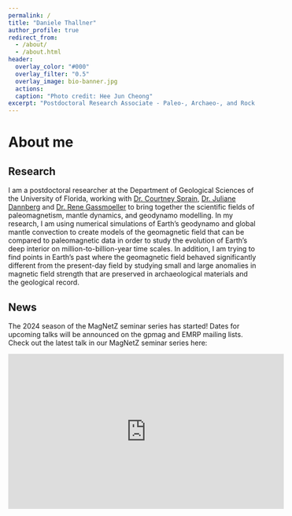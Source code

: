 ```yaml
---
permalink: /
title: "Daniele Thallner"
author_profile: true
redirect_from: 
  - /about/
  - /about.html
header:
  overlay_color: "#000"
  overlay_filter: "0.5"
  overlay_image: bio-banner.jpg
  actions:
  caption: "Photo credit: Hee Jun Cheong"
excerpt: "Postdoctoral Research Associate - Paleo-, Archaeo-, and Rock magnetism<br>University of Florida"
---
```



About me
======

Research
------
I am a postdoctoral researcher at the Department of Geological Sciences of the University of Florida, working with [Dr. Courtney Sprain](https://sites.google.com/site/courtneyjsprain/), [Dr. Juliane Dannberg](https://jdannberg.github.io/) and [Dr. Rene Gassmoeller](https://gassmoeller.github.io/) to bring together the scientific fields of paleomagnetism, mantle dynamics, and geodynamo modelling. In my research, I am using numerical simulations of Earth’s geodynamo and global mantle convection to create models of the geomagnetic field that can be compared to paleomagnetic data in order to study the evolution of Earth’s deep interior on million-to-billion-year time scales. In addition, I am trying to find points in Earth’s past where the geomagnetic field behaved significantly different from the present-day field by studying small and large anomalies in magnetic field strength that are preserved in archaeological materials and the geological record.

News
------

The 2024 season of the MagNetZ seminar series has started! Dates for upcoming talks will be announced on the gpmag and EMRP mailing lists.
Check out the latest talk in our MagNetZ seminar series here:
<iframe width="560" height="315" src="https://www.youtube.com/embed/videoseries?si=ksCnaK_65zxg9apT&amp;list=PLl05KVkBqZ7bQ_2UA30ZwDje0DXw7n8RR" title="YouTube video player" frameborder="0" allow="accelerometer; autoplay; clipboard-write; encrypted-media; gyroscope; picture-in-picture; web-share" allowfullscreen></iframe>
